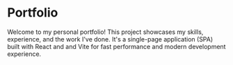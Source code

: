# Portfolio

Welcome to my personal portfolio! This project showcases my skills, experience, and the work I've done. It's a single-page application (SPA) built with React and and Vite for fast performance and modern development experience.
